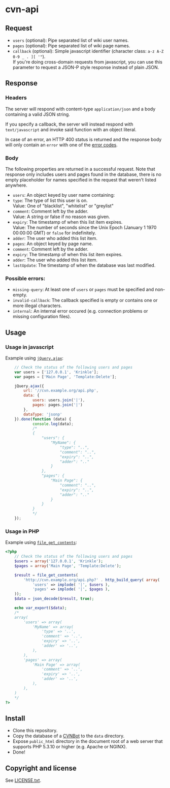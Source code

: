 # cvn-api

## Request

* `users` (optional): Pipe separated list of wiki user names.
* `pages` (optional): Pipe separated list of wiki page names.
* `callback` (optional): Simple javascript identifier (character class: `a-z A-Z 0-9 _ . ][ '"`).
  <br/>If you're doing cross-domain requests from javascript, you can use this parameter to request a
  JSON-P style response instead of plain JSON.

## Response

### Headers

The server will respond with content-type `application/json` and a body containing a valid JSON
string.

If you specify a callback, the server will instead respond with `text/javascript` and invoke said
function with an object literal.

In case of an error, an HTTP 400 status is returned and the response body will only contain an
`error` with one of the [error codes](#possible-errors).

### Body

The following properties are returned in a successful request. Note that response only includes users and pages found in the database, there is no empty placeholder for names specified in the request that weren't listed anywhere.

* `users`: An object keyed by user name containing:
 * `type`: The type of list this user is on.<br/>Value: One of "blacklist", "whitelist" or "greylist"
 * `comment`: Comment left by the adder.<br/>Value: A string or false if no reason was given.
 * `expiry`: The timestamp of when this list item expires.<br/>Value: The number of seconds since the Unix Epoch (January 1 1970 00:00:00 GMT) or `false` for indefinitely.
 * `adder`: The user who added this list item.
* `pages`: An object keyed by page name.
 * `comment`: Comment left by the adder.
 * `expiry`: The timestamp of when this list item expires.
 * `adder`: The user who added this list item.
* `lastUpdate`: The timestamp of when the database was last modified.

### Possible errors:
* `missing-query`: At least one of `users` or `pages` must be specified and non-empty.
* `invalid-callback`: The callback specified is empty or contains one or more illegal characters.
* `internal`: An internal error occured (e.g. connection problems or missing configuration files).

## Usage

### Usage in javascript

Example using [`jQuery.ajax`](http://api.jquery.com/jQuery.ajax/):

```js
	// Check the status of the following users and pages
	var users = ['127.0.0.1', 'Krinkle'];
	var pages = ['Main Page', 'Template:Delete'];

	jQuery.ajax({
		url: '//cvn.example.org/api.php',
		data: {
			users: users.join('|'),
			pages: pages.join('|')
		},
		dataType: 'jsonp'
	}).done(function (data) {
			console.log(data);
			/*
			{
				"users": {
					"MyName": {
						"type": "..",
						"comment": "..",
						"expiry": "..",
						"adder": ".."
					}
				},
				"pages": {
					"Main Page": {
						"comment": "..",
						"expiry": "..",
						"adder": ".."
					}
				}
			}
			*/
	});
```

### Usage in PHP

Example using [`file_get_contents`](http://php.net/file_get_contents):

```php
<?php
	// Check the status of the following users and pages
	$users = array('127.0.0.1', 'Krinkle');
	$pages = array('Main Page', 'Template:Delete');

	$result = file_get_contents(
		'http://cvn.example.org/api.php?' . http_build_query( array(
			'users' => implode( '|', $users ),
			'pages' => implode( '|', $pages ),
	));
	$data = json_decode($result, true);

	echo var_export($data);
	/*
	array(
		'users' => array(
			'MyName' => array(
				'type' => '..',
				'comment' => '..',
				'expiry' => '..',
				'adder' => '..',
			),
		),
		'pages' => array(
			'Main Page' => array(
				'comment' => '..',
				'expiry' => '..',
				'adder' => '..',
			),
		),
	)
	*/
?>
```

## Install

* Clone this repository.
* Copy the database of a [CVNBot](https://github.com/countervandalism/CVNBot)
  to the `data` directory.
* Expose `public_html` directory in the document root of a web server
  that supports PHP 5.3.10 or higher (e.g. Apache or NGINX).
* Done!


## Copyright and license

See [LICENSE.txt](./MIT-LICENSE.txt).
